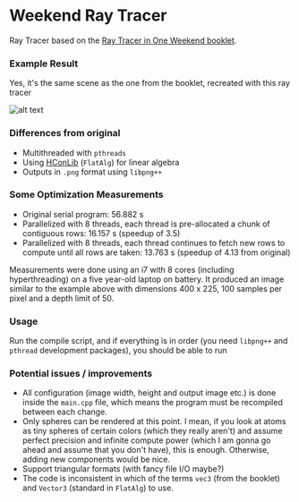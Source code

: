 # Weekend Ray Tracer

Ray Tracer based on the [Ray Tracer in One Weekend booklet](http://www.realtimerendering.com/raytracing/Ray%20Tracing%20in%20a%20Weekend.pdf).

### Example Result

Yes, it's the same scene as the one from the booklet, recreated with this ray tracer

![alt text](out.png)

### Differences from original
- Multithreaded with `pthreads`
- Using [HConLib](https://github.com/TheVaffel/HConLib) (`FlatAlg`) for linear algebra
- Outputs in `.png` format using `libpng++`

### Some Optimization Measurements

- Original serial program: 56.882 s
- Parallelized with 8 threads, each thread is pre-allocated a chunk of contiguous rows: 16.157 s (speedup of 3.5)
- Parallelized with 8 threads, each thread continues to fetch new rows to compute until all rows are taken: 13.763 s (speedup of 4.13 from original)

Measurements were done using an i7 with 8 cores (including hyperthreading) on a five year-old laptop on battery.
It produced an image similar to the example above with dimensions 400 x 225, 100 samples per pixel and a depth limit of 50.

### Usage

Run the compile script, and if everything is in order (you need `libpng++` and `pthread` development packages), you should be able to run 

### Potential issues / improvements

- All configuration (image width, height and output image etc.) is done inside the `main.cpp` file, which means the program must be recompiled between each change.
- Only spheres can be rendered at this point. I mean, if you look at atoms as tiny spheres of certain colors (which they really aren't) and assume perfect precision and infinite compute power (which I am gonna go ahead and assume that you don't have), this is enough. Otherwise, adding new components would be nice.
- Support triangular formats (with fancy file I/O maybe?)
- The code is inconsistent in which of the terms `vec3` (from the booklet) and `Vector3` (standard in `FlatAlg`) to use.
